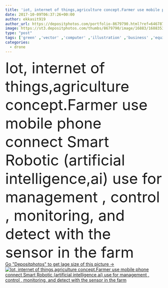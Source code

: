 ```yaml
---
title: 'iot, internet of things,agriculture concept.Farmer use mobile phone connect Smart Robotic (artificial intelligence,ai) use for management , control , monitoring, and detect with the sensor in the farm'
date: 2017-10-09T06:37:26+00:00
author: ekkasit919
author_url: https://depositphotos.com/portfolio-8679790.html?ref=64678756
image: https://st3.depositphotos.com/thumbs/8679790/image/16883/168835324/api_thumb_450.jpg?forcejpeg=true
type: "post"
tags: ['green' ,'vector' ,'computer' ,'illustration' ,'business' ,'equipment' ,'field' ,'nature' ,'fresh' ,'plant' ,'vehicle' ,'food' ,'industrial' ,'technology' ,'vegetable' ,'machine' ,'modern' ,'harvest' ,'concept' ,'industry' ,'farm' ,'agriculture' ,'communication' ,'mobile' ,'phone' ,'smart' ,'wireless' ,'digital' ,'data' ,'professional' ,'internet' ,'farming' ,'agricultural' ,'production' ,'Precision' ,'tablet' ,'robot' ,'innovation' ,'engineer' ,'farmer' ,'robotic' ,'automated' ,'things' ,'automatic' ,'Greenhouse' ,'processing' ,'automation' ,'drone' ]
categories: 
  - drone
---
```

<div aling="center">
            <font size="60"> Iot, internet of things,agriculture concept.Farmer use mobile phone connect Smart Robotic (artificial intelligence,ai) use for management , control , monitoring, and detect with the sensor in the farm</font>   
</div>
<div>
    <a href='https://depositphotos.com/168835324/stock-photo-iot-internet-of-thingsagriculture-concept.html?ref=64678756' target=_blank > Go "Depositphotos" to get lage size of this picture ->
        <img href='https://depositphotos.com/168835324/stock-photo-iot-internet-of-thingsagriculture-concept.html?ref=64678756' src='https://st3.depositphotos.com/8679790/16883/i/950/depositphotos_168835324-stock-photo-iot-internet-of-thingsagriculture-concept.jpg?forcejpeg=true' alt='Iot, internet of things,agriculture concept.Farmer use mobile phone connect Smart Robotic (artificial intelligence,ai) use for management , control , monitoring, and detect with the sensor in the farm' >
    </a>
</div>
